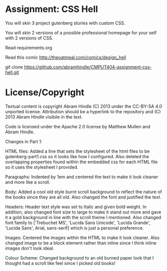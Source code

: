 Assignment: CSS Hell
====================

You will skin 3 project gutenberg stories with custom CSS.

You will skin 2 versions of a possible professional homepage for your
self with 2 versions of CSS.

Read requirements.org

Read this comic http://theoatmeal.com/comics/design_hell

git clone https://github.com/abramhindle/CMPUT404-assignment-css-hell.git

License/Copyright
=================

Textual content is copyright Abram Hindle (C) 2013 under the CC-BY-SA
4.0 unported license. Attribution should be a hyperlink to the
repository and (C) 2013 Abram Hindle visibile in the text.

Code is licensed under the Apache 2.0 license by Matthew Mullen and Abram Hindle.


Changes in Part 1:

HTML files:
Added a line that sets the stylesheet of the html files to be gutenberg-part1.css so it looks like how I configured. Also deleted the overlapping properties found within the embedded css for each HTML file so it uses the stylesheet I provided.

Paragraphs:
Indented by 1em and centered the text to make it look cleaner and more like a scroll.

Body:
Added a cool old style burnt scroll background to reflect the nature of the books since they are all old. Also changed the font and justified the text.

Headers:
Header text style was set to Italic and given bold weight. In addition, also changed font size to large to make it stand out more and gave it a gold background in line with the scroll theme I mentioned. Also changed font family to ['Trebuchet MS', 'Lucida Sans Unicode', 'Lucida Grande', 'Lucida Sans', Arial, sans-serif] which is just a personal preference.

Images:
Centered the images within the HTML to make it look cleaner. Also changed image to be a block element rather than inline since I think inline images don't look ideal.

Colour Scheme:
Changed background to an old burned paper look that I thought had a scroll like feel since I picked old books!
